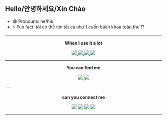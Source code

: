 ## Hello/안녕하세요/Xin Chào  

- 😁 Pronouns: he/his  
- ⚡ Fun fact: tôi có thể tìm tất cả như 1 cuốn bách khoa toàn thư !?  

---

<p align="center"><b>When I use it a lot</b></p>

<p align="center">
  <a href="https://chat.openai.com/">
    <img src="https://img.shields.io/badge/chatGPT-74aa9c?style=for-the-badge&logo=openai&logoColor=white"/>
  </a>
  <a href="https://medium.com/">
    <img src="https://img.shields.io/badge/Medium-12100E?style=for-the-badge&logo=medium&logoColor=white"/>
  </a>
  <a href="https://www.messenger.com/">
    <img src="https://img.shields.io/badge/Messenger-00B2FF?style=for-the-badge&logo=messenger&logoColor=white"/>
  </a>
  <a href="https://zoom.us/">
    <img src="https://img.shields.io/badge/Zoom-2D8CFF?style=for-the-badge&logo=zoom&logoColor=white"/>
  </a>
</p>

---

<p align="center"><b>You can find me</b></p>

<p align="center">
  <a href="https://reddit.com/">
    <img src="https://img.shields.io/badge/Reddit-FF4500?style=for-the-badge&logo=reddit&logoColor=white"/>
  </a>
  <a href="https://www.samsung.com/">
    <img src="https://img.shields.io/badge/Samsung-1428A0?style=for-the-badge&logo=samsung&logoColor=white"/>
  </a>
</p>
---

<p align="center"><b>can you connect me </b></p>

<p align="center">
  <img src="https://img.shields.io/badge/kakaotalk-ffcd00.svg?style=for-the-badge&logo=kakaotalk&logoColor=000000"/>
  <img src="https://img.shields.io/badge/Line-00C300?style=for-the-badge&logo=line&logoColor=white"/>
  <img src="https://img.shields.io/badge/linkedin-%230077B5.svg?style=for-the-badge&logo=linkedin&logoColor=white"/>
  <img src="https://img.shields.io/badge/Discord-%235865F2.svg?style=for-the-badge&logo=discord&logoColor=white"/>
</p>

---
